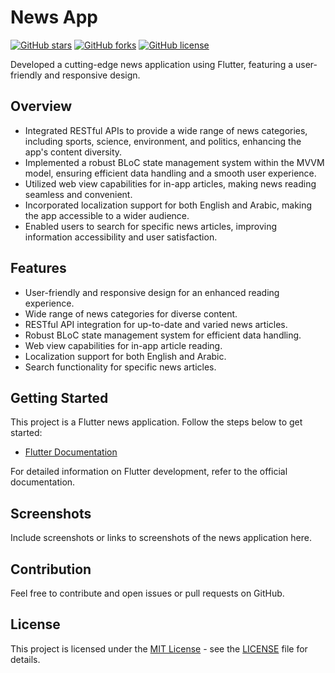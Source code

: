 # News App

[![GitHub stars](https://img.shields.io/github/stars/your-username/your-repo.svg?style=flat&logo=github&colorB=blue&label=stars)](https://github.com/your-username/your-repo/stargazers)
[![GitHub forks](https://img.shields.io/github/forks/your-username/your-repo.svg?style=flat&logo=github&colorB=blue&label=forks)](https://github.com/your-username/your-repo/network)
[![GitHub license](https://img.shields.io/github/license/your-username/your-repo.svg?style=flat&logo=github&colorB=blue)](https://github.com/your-username/your-repo/blob/master/LICENSE)

Developed a cutting-edge news application using Flutter, featuring a user-friendly and responsive design.

## Overview

- Integrated RESTful APIs to provide a wide range of news categories, including sports, science, environment, and politics, enhancing the app's content diversity.
- Implemented a robust BLoC state management system within the MVVM model, ensuring efficient data handling and a smooth user experience.
- Utilized web view capabilities for in-app articles, making news reading seamless and convenient.
- Incorporated localization support for both English and Arabic, making the app accessible to a wider audience.
- Enabled users to search for specific news articles, improving information accessibility and user satisfaction.

## Features

- User-friendly and responsive design for an enhanced reading experience.
- Wide range of news categories for diverse content.
- RESTful API integration for up-to-date and varied news articles.
- Robust BLoC state management system for efficient data handling.
- Web view capabilities for in-app article reading.
- Localization support for both English and Arabic.
- Search functionality for specific news articles.

## Getting Started

This project is a Flutter news application. Follow the steps below to get started:

- [Flutter Documentation](https://flutter.dev/docs)

For detailed information on Flutter development, refer to the official documentation.

## Screenshots

Include screenshots or links to screenshots of the news application here.

## Contribution

Feel free to contribute and open issues or pull requests on GitHub.

## License

This project is licensed under the [MIT License](https://opensource.org/licenses/MIT) - see the [LICENSE](LICENSE) file for details.
